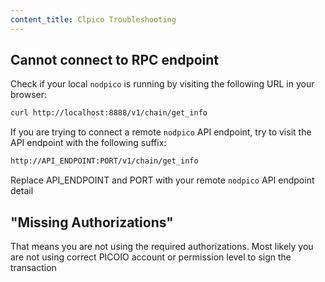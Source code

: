 ```yaml
---
content_title: Clpico Troubleshooting
---
```


## Cannot connect to RPC endpoint

Check if your local `nodpico` is running by visiting the following URL in your browser:

```sh
curl http://localhost:8888/v1/chain/get_info
```

If you are trying to connect a remote `nodpico` API endpoint, try to visit the API endpoint with the following suffix:

```sh
http://API_ENDPOINT:PORT/v1/chain/get_info
```

Replace API_ENDPOINT and PORT with your remote `nodpico` API endpoint detail

## "Missing Authorizations"

That means you are not using the required authorizations. Most likely you are not using correct PICOIO account or permission level to sign the transaction
